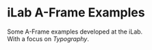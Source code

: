 # iLab A-Frame Examples

Some A-Frame examples developed at the iLab.  
With a focus on *Typography*.
